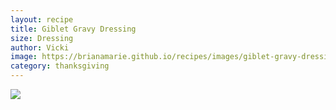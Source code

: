 ```yaml
---
layout: recipe
title: Giblet Gravy Dressing
size: Dressing
author: Vicki
image: https://brianamarie.github.io/recipes/images/giblet-gravy-dressing.png
category: thanksgiving
---
```

![](https://brianamarie.github.io/recipes/images/giblet-gravy-dressing.png)
